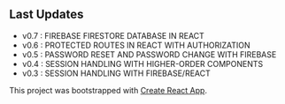 ## Last Updates
 * v0.7 : FIREBASE FIRESTORE DATABASE IN REACT
 * v0.6 : PROTECTED ROUTES IN REACT WITH AUTHORIZATION
 * v0.5 : PASSWORD RESET AND PASSWORD CHANGE WITH FIREBASE
 * v0.4 : SESSION HANDLING WITH HIGHER-ORDER COMPONENTS
 * v0.3 : SESSION HANDLING WITH FIREBASE/REACT

This project was bootstrapped with [Create React App](https://github.com/facebook/create-react-app).

